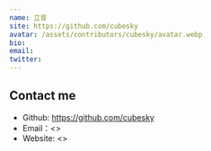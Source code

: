 ```yaml
---
name: 立音
site: https://github.com/cubesky
avatar: /assets/contributors/cubesky/avatar.webp
bio: 
email: 
twitter: 
---
```


## Contact me

- Github: <https://github.com/cubesky>
- Email：<>
- Website: <>

